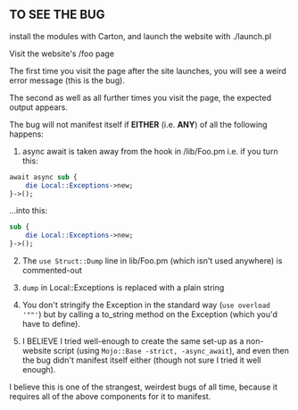## TO SEE THE BUG

install the modules with Carton, and launch the website with ./launch.pl

Visit the website's /foo page

The first time you visit the page after the site launches, you will see a weird error message (this is the bug).

The second as well as all further times you visit the page, the expected output appears.

The bug will not manifest itself if **EITHER** (i.e. **ANY**) of all the following happens:

1. async await is taken away from the hook in /lib/Foo.pm
i.e. if you turn this:

```perl
await async sub {
    die Local::Exceptions->new;
}->();
```

...into this:

```perl
sub {
    die Local::Exceptions->new;
}->();
```

2. The `use Struct::Dump` line in lib/Foo.pm (which isn't used anywhere) is commented-out

3. `dump` in Local::Exceptions is replaced with a plain string
4. You don't stringify the Exception in the standard way (`use overload '""'`)
but by calling a to_string method on the Exception (which you'd have to define).
5. I BELIEVE I tried well-enough to create the same set-up as a non-website script
(using `Mojo::Base -strict, -async_await`), and even then the bug didn't manifest itself either
(though not sure I tried it well enough).

I believe this is one of the strangest, weirdest bugs of all time, because it requires all of the above
components for it to manifest.